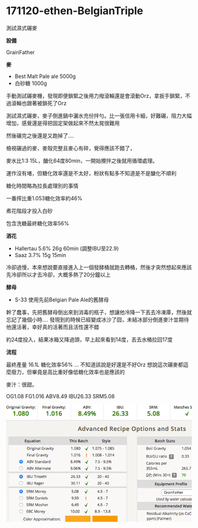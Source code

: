 # 171120-ethen-BelgianTriple

測試濕式碾麥

**設備**

GrainFather

**麥**

* Best Malt Pale ale 5000g
* 白砂糖 1000g

手動測試碾麥機，發現即便鎖緊之後用力撥滾輪還是會滾動Orz，拿扳手鎖緊，不過滾輪也跟著被鎖死了Orz

測試濕式碾麥，麥子倒進鍋中灑水充份拌勻。比一張信用卡細，好難碾，阻力大幅增加，感覺還是得把固定架做起來不然太晃很難用

然後碾完之後還是又跑掉了....

檢視碾過的麥，麥殼完整且麥心有碎，覺得應該不錯了，

麥水比1:3 15L，醣化64度80min，一開始攪拌之後就用循環處理。

運作沒有堵，但糖化效率還是不太好，粉狀有點多不知道是不是醣化不順利

糖化時間略為拉長處理別的事情

一番搾比重1.053糖化效率約46%

煮花階段才投入白砂

包含洗糖最終糖化效率56%

**酒花**

* Hallertau 5.6% 26g 60min (調整IBU至22.9)
* Saaz 3.7% 15g 15min

冷卻過慢，本來想說要直接進入上一個發酵桶就跑去轉桶，然後才突然想起來應該先冷卻所以才去冷卻，大概多熱了20分鐘以上

**酵母**
 
* S-33 使用先前Belgian Pale Ale的舊酵母

幹了蠢事，先把舊酵母倒出來到消毒的瓶子，想讓他冷降一下丟去冷凍庫，然後就忘記了幾個小時.... 發現到的時候已經變成冰沙了囧，未結冰部分倒進麥汁並期待他還活著，幸好真的活著而且活性還不錯

約24度投入，結果冰箱又降過頭，早上起來看到14度，丟去水桶拉回17度

**流程**

最終產量 16.1L 糖化效率56% ... 不知道該說是好還是不好Orz 想說這次碾麥都這麼廢力，但畢竟是高比重好像低糖化效率也是應該的

麥汁：很甜。

OG1.08 FG1.016 ABV8.49 IBU26.33 SRM5.08 

![](../img/test75.png)


